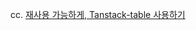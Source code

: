 cc. [재사용 가능하게, Tanstack-table 사용하기](https://geuni620.github.io/blog/2024/5/19/tanstack-table-reusable/)
